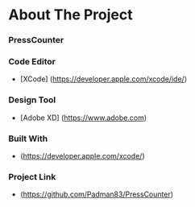 # About The Project 

### PressCounter


### Code Editor

* [XCode] (https://developer.apple.com/xcode/ide/)


### Design Tool

* [Adobe XD] (https://www.adobe.com)


### Built With

* (https://developer.apple.com/xcode/)


### Project Link

* (https://github.com/Padman83/PressCounter)
